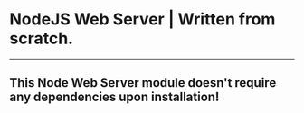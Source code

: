 # NodeJS Web Server | Written from scratch.
-------------------------------------------
## This Node Web Server module doesn't require any dependencies upon installation!